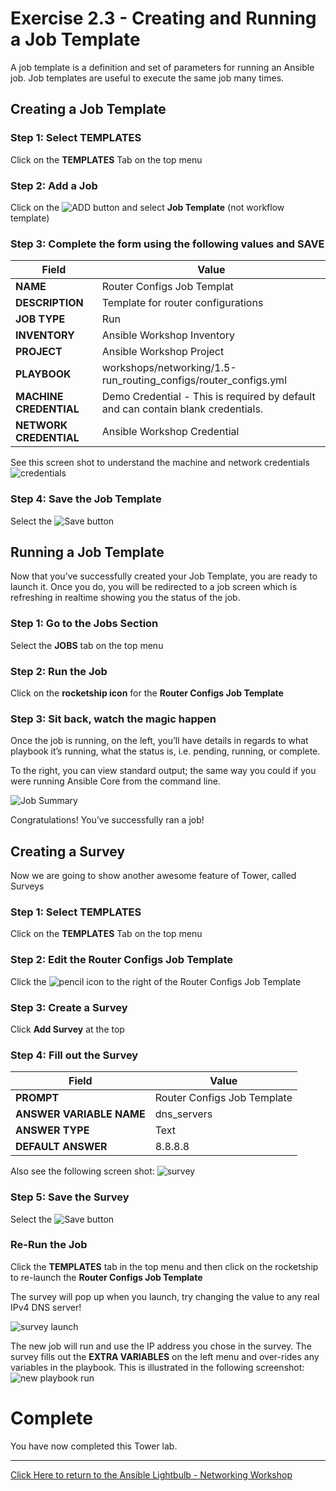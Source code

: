 # Exercise 2.3 - Creating and Running a Job Template
A job template is a definition and set of parameters for running an Ansible job. Job templates are useful to execute the same job many times.

## Creating a Job Template

### Step 1: Select TEMPLATES
Click on the **TEMPLATES** Tab on the top menu

### Step 2: Add a Job
Click on the ![ADD](add.png) button and select **Job Template** (not workflow template)

### Step 3: Complete the form using the following values and SAVE

| Field                  | Value                                                                                    |
| ---------------------- |------------------------------------------------------------------------------------------|
| **NAME**               | Router Configs Job Templat                                                               |
| **DESCRIPTION**        | Template for router configurations                                                       |
| **JOB TYPE**           | Run                                                                                      |
| **INVENTORY**          | Ansible Workshop Inventory                                                               |
| **PROJECT**            | Ansible Workshop Project                                                                 |
| **PLAYBOOK**           | workshops/networking/1.5-run_routing_configs/router_configs.yml                          |
| **MACHINE CREDENTIAL** | Demo Credential - This is required by default and can contain blank credentials.         |
| **NETWORK CREDENTIAL** | Ansible Workshop Credential                                                              |

See this screen shot to understand the machine and network credentials
![credentials](job-credential.png)

### Step 4: Save the Job Template
Select the ![Save](save.png) button

## Running a Job Template
Now that you’ve successfully created your Job Template, you are ready to launch it. Once you do, you will be redirected to a job screen which is refreshing in realtime showing you the status of the job.

### Step 1: Go to the Jobs Section
Select the **JOBS** tab on the top menu

### Step 2: Run the Job
Click on the **rocketship icon** for the **Router Configs Job Template**

### Step 3: Sit back, watch the magic happen

Once the job is running, on the left, you’ll have details in regards to what playbook it’s running, what the status is, i.e. pending, running, or complete.

To the right, you can view standard output; the same way you could if you were running Ansible Core from the command line.

![Job Summary](job_run.png)

Congratulations!
You’ve successfully ran a job!

## Creating a Survey
Now we are going to show another awesome feature of Tower, called Surveys

### Step 1: Select TEMPLATES
Click on the **TEMPLATES** Tab on the top menu

### Step 2: Edit the Router Configs Job Template
Click the ![pencil](pencil.png) icon to the right of the Router Configs Job Template

### Step 3: Create a Survey
Click **Add Survey** at the top

### Step 4: Fill out the Survey

| Field                           | Value                         |
| ------------------------------- |-------------------------------|
| **PROMPT**                      | Router Configs Job Template   |
| **ANSWER VARIABLE NAME**        | dns_servers                   |
| **ANSWER TYPE**                 | Text                          |
| **DEFAULT ANSWER**              | 8.8.8.8                       |

Also see the following screen shot:
![survey](survey.png)

### Step 5: Save the Survey
Select the ![Save](save.png) button

### Re-Run the Job
Click the **TEMPLATES** tab in the top menu and then click on the rocketship to re-launch the **Router Configs Job Template**

The survey will pop up when you launch, try changing the value to any real IPv4 DNS server!

![survey launch](survey_launch.png)

The new job will run and use the IP address you chose in the survey.  The survey fills out the **EXTRA VARIABLES** on the left menu and over-rides any variables in the playbook.  This is illustrated in the following screenshot:
![new playbook run](new_job_run.png)

# Complete
You have now completed this Tower lab.

 ---
[Click Here to return to the Ansible Lightbulb - Networking Workshop](../README.md)
